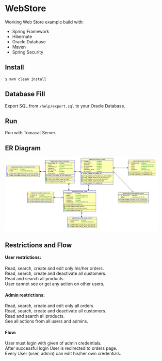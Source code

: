 # WebStore
Working Web Store example build with:
- Spring Framework
- Hibernate
- Oracle Database
- Maven
- Spring Security

## Install
```
$ mvn clean install 
```

## Database Fill
Export SQL from ```/help/export.sql``` to your Oracle Database.

## Run
Run with Tomacat Server.

## ER Diagram
![alt tag](/help/ER-Diagram.PNG)


## Restrictions and Flow
#### User restrictions: 
Read, search, create and edit only his/her orders.<br />
Read, search, create and deactivate all customers.<br />
Read and search all products.<br />
User cannot see or get any action on other users.<br />

#### Admin restrictions:
Read, search, create and edit only all orders.<br />
Read, search, create and deactivate all customers.<br />
Read and search all products.<br />
See all actions from all users and admins.<br />

#### Flow:
User must login with given of admin credentials. <br />
After successful login User is redirected to orders page.<br />
Every User (user, admin) can edit his/her own credentials. <br />


